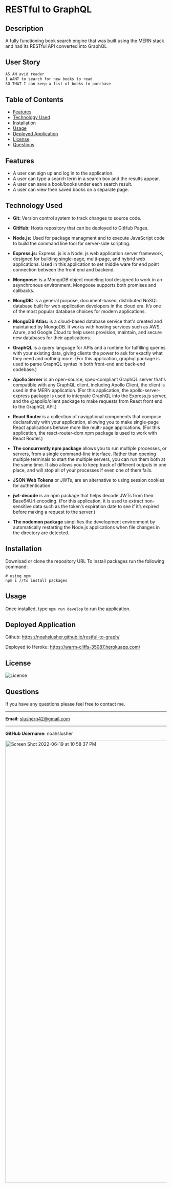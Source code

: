 # RESTful to GraphQL

## Description
A fully functioning book search engine that was built using the MERN stack and had its RESTful API converted into GraphQL


## User Story
```md
AS AN avid reader
I WANT to search for new books to read
SO THAT I can keep a list of books to purchase
```


## Table of Contents
  * [Features](#features)
  * [Technology Used](#technologyused)
  * [Installation](#installation)
  * [Usage](#usage)
  * [Deployed Application](#deployedapplication)
  * [License](#license)
  * [Questions](#questions)


## Features
* A user can sign up and log in to the application.
* A user can type a search term in a search box and the results appear.
* A user can save a book/books under each search result.
* A user can view their saved books on a separate page.


## Technology Used
* **Git:** Version control system to track changes to source code.

* **GitHub:** Hosts repository that can be deployed to GitHub Pages.

* **Node.js:** Used for package managment and to execute JavaScript code to build the command line tool for server-side scripting.

* **Express.js:** Express. js is a Node. js web application server framework, designed for building single-page, multi-page, and hybrid web applications. Used in this application to set middle ware for end point connection between the front end and backend.

* **Mongoose:** is a MongoDB object modeling tool designed to work in an asynchronous environment. Mongoose supports both promises and callbacks.

* **MongDB:** is a general purpose, document-based, distributed NoSQL database built for web application developers in the cloud era. It’s one of the most popular database choices for modern applications.

* **MongoDB Atlas:** is a cloud-based database service that's created and maintained by MongoDB. It works with hosting services such as AWS, Azure, and Google Cloud to help users provision, maintain, and secure new databases for their applications.

* **GraphQL** is a query language for APIs and a runtime for fulfilling queries with your existing data, giving clients the power to ask for exactly what they need and nothing more. (For this application, graphql package is used to parse GraphQL syntax in both front-end and back-end codebase.)

* **Apollo Server** is an open-source, spec-compliant GraphQL server that's compatible with any GraphQL client, including Apollo Client, the client is used in the MERN application. (For this application, the apollo-server-express package is used to integrate GraphQL into the Express.js server, and the @apollo/client package to make requests from React front end to the GraphQL API.)

* **React Router** is a collection of navigational components that compose declaratively with your application, allowing you to make single-page React applications behave more like multi-page applications. (For this application, the react-router-dom npm package is used to work with React Router.)

* **The concurrently npm package** allows you to run multiple processes, or servers, from a single command-line interface. Rather than opening multiple terminals to start the multiple servers, you can run them both at the same time. It also allows you to keep track of different outputs in one place, and will stop all of your processes if even one of them fails.

* **JSON Web Tokens** or JWTs, are an alternative to using session cookies for authentication.

* **jwt-decode** is an npm package that helps decode JWTs from their Base64Url encoding. (For this application, it is used to extract non-sensitive data such as the token’s expiration date to see if it’s expired before making a request to the server.)

* **The nodemon package** simplifies the development environment by automatically restarting the Node.js applications when file changes in the directory are detected.


## Installation
Download or clone the repository URL
To install packages run the following command:
  ```
  # using npm
  npm i //to install packages
  ```


## Usage
 Once installed, type ```npm run develop``` to run the application.

## Deployed Application

Github: https://noahslusher.github.io/restful-to-graph/

Deployed to Heroku: https://warm-cliffs-35087.herokuapp.com/


## License
![License](https://img.shields.io/badge/license-mit-blue.svg)


## Questions
If you have any questions please feel free to contact me.
** **
**Email:** slushern42@gmail.com
** **
**GitHub Username:** noahslusher


<img width="1379" alt="Screen Shot 2022-06-19 at 10 58 37 PM" src="https://user-images.githubusercontent.com/97577116/174528219-2ae71dfa-90a4-4a44-a37a-5f72ea4cdbf4.png">


